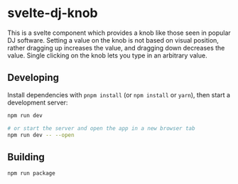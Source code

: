 # svelte-dj-knob

This is a svelte component which provides a knob like those seen in popular DJ
software. Setting a value on the knob is not based on visual position, rather
dragging up increases the value, and dragging down decreases the value. Single
clicking on the knob lets you type in an arbitrary value.

## Developing

Install dependencies with `pnpm install` (or `npm install` or `yarn`), then start a development server:

```bash
npm run dev

# or start the server and open the app in a new browser tab
npm run dev -- --open
```

## Building

```bash
npm run package
```
